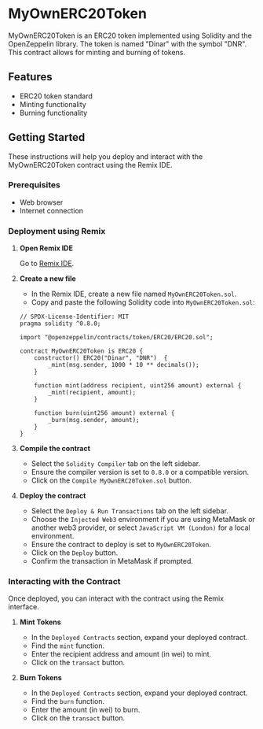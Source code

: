 # MyOwnERC20Token

MyOwnERC20Token is an ERC20 token implemented using Solidity and the OpenZeppelin library. The token is named "Dinar" with the symbol "DNR". This contract allows for minting and burning of tokens.

## Features

- ERC20 token standard
- Minting functionality
- Burning functionality

## Getting Started

These instructions will help you deploy and interact with the MyOwnERC20Token contract using the Remix IDE.

### Prerequisites

- Web browser
- Internet connection

### Deployment using Remix

1. **Open Remix IDE**

    Go to [Remix IDE](https://remix.ethereum.org/).

2. **Create a new file**

    - In the Remix IDE, create a new file named `MyOwnERC20Token.sol`.
    - Copy and paste the following Solidity code into `MyOwnERC20Token.sol`:

    ```solidity
    // SPDX-License-Identifier: MIT
    pragma solidity ^0.8.0;

    import "@openzeppelin/contracts/token/ERC20/ERC20.sol";

    contract MyOwnERC20Token is ERC20 {
        constructor() ERC20("Dinar", "DNR")  {
            _mint(msg.sender, 1000 * 10 ** decimals()); 
        }

        function mint(address recipient, uint256 amount) external {
            _mint(recipient, amount);
        }

        function burn(uint256 amount) external {
            _burn(msg.sender, amount);
        }
    }
    ```

3. **Compile the contract**

    - Select the `Solidity Compiler` tab on the left sidebar.
    - Ensure the compiler version is set to `0.8.0` or a compatible version.
    - Click on the `Compile MyOwnERC20Token.sol` button.

4. **Deploy the contract**

    - Select the `Deploy & Run Transactions` tab on the left sidebar.
    - Choose the `Injected Web3` environment if you are using MetaMask or another web3 provider, or select `JavaScript VM (London)` for a local environment.
    - Ensure the contract to deploy is set to `MyOwnERC20Token`.
    - Click on the `Deploy` button.
    - Confirm the transaction in MetaMask if prompted.

### Interacting with the Contract

Once deployed, you can interact with the contract using the Remix interface.

1. **Mint Tokens**

    - In the `Deployed Contracts` section, expand your deployed contract.
    - Find the `mint` function.
    - Enter the recipient address and amount (in wei) to mint.
    - Click on the `transact` button.

2. **Burn Tokens**

    - In the `Deployed Contracts` section, expand your deployed contract.
    - Find the `burn` function.
    - Enter the amount (in wei) to burn.
    - Click on the `transact` button.
